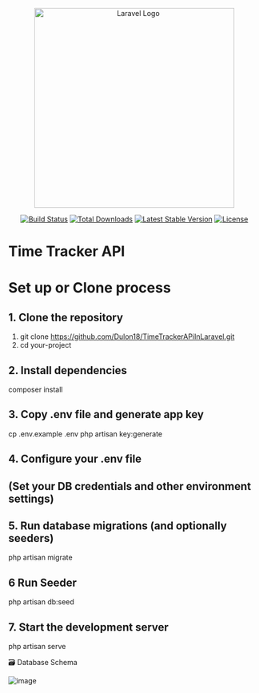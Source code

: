 <p align="center"><a href="https://laravel.com" target="_blank"><img src="https://raw.githubusercontent.com/laravel/art/master/logo-lockup/5%20SVG/2%20CMYK/1%20Full%20Color/laravel-logolockup-cmyk-red.svg" width="400" alt="Laravel Logo"></a></p>

<p align="center">
<a href="https://github.com/laravel/framework/actions"><img src="https://github.com/laravel/framework/workflows/tests/badge.svg" alt="Build Status"></a>
<a href="https://packagist.org/packages/laravel/framework"><img src="https://img.shields.io/packagist/dt/laravel/framework" alt="Total Downloads"></a>
<a href="https://packagist.org/packages/laravel/framework"><img src="https://img.shields.io/packagist/v/laravel/framework" alt="Latest Stable Version"></a>
<a href="https://packagist.org/packages/laravel/framework"><img src="https://img.shields.io/packagist/l/laravel/framework" alt="License"></a>
</p>

<h1>Time Tracker API</h1>

# Set up or Clone process
## 1. Clone the repository

1. git clone https://github.com/Dulon18/TimeTrackerAPiInLaravel.git
2. cd your-project

## 2. Install dependencies
composer install

## 3. Copy .env file and generate app key

cp .env.example .env
php artisan key:generate

## 4. Configure your .env file
## (Set your DB credentials and other environment settings)

## 5. Run database migrations (and optionally seeders)
php artisan migrate
## 6 Run Seeder
php artisan db:seed

## 7. Start the development server
php artisan serve

🗃️ Database Schema


![image](https://github.com/user-attachments/assets/34d6238c-fef7-4a82-9209-2b43cc2d1d96)

